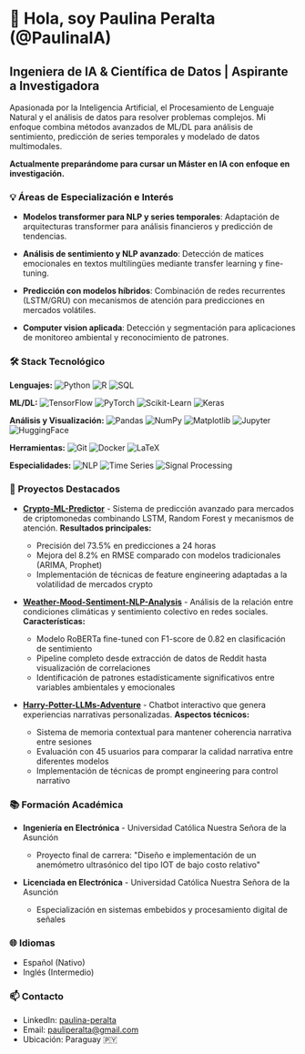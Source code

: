# 👋 Hola, soy Paulina Peralta (@PaulinaIA)
## Ingeniera de IA & Científica de Datos | Aspirante a Investigadora

Apasionada por la Inteligencia Artificial, el Procesamiento de Lenguaje Natural y el análisis de datos para resolver problemas complejos. Mi enfoque combina métodos avanzados de ML/DL para análisis de sentimiento, predicción de series temporales y modelado de datos multimodales.

**Actualmente preparándome para cursar un Máster en IA con enfoque en investigación.**

### 💡 Áreas de Especialización e Interés

- **Modelos transformer para NLP y series temporales**: Adaptación de arquitecturas transformer para análisis financieros y predicción de tendencias.
  
- **Análisis de sentimiento y NLP avanzado**: Detección de matices emocionales en textos multilingües mediante transfer learning y fine-tuning.
  
- **Predicción con modelos híbridos**: Combinación de redes recurrentes (LSTM/GRU) con mecanismos de atención para predicciones en mercados volátiles.
  
- **Computer vision aplicada**: Detección y segmentación para aplicaciones de monitoreo ambiental y reconocimiento de patrones.

### 🛠️ Stack Tecnológico

**Lenguajes:** 
![Python](https://img.shields.io/badge/Python-3776AB?style=flat&logo=python&logoColor=white)
![R](https://img.shields.io/badge/R-276DC3?style=flat&logo=r&logoColor=white)
![SQL](https://img.shields.io/badge/SQL-4479A1?style=flat&logo=postgresql&logoColor=white)

**ML/DL:** 
![TensorFlow](https://img.shields.io/badge/TensorFlow-FF6F00?style=flat&logo=tensorflow&logoColor=white)
![PyTorch](https://img.shields.io/badge/PyTorch-EE4C2C?style=flat&logo=pytorch&logoColor=white)
![Scikit-Learn](https://img.shields.io/badge/Scikit--learn-F7931E?style=flat&logo=scikit-learn&logoColor=white)
![Keras](https://img.shields.io/badge/Keras-D00000?style=flat&logo=keras&logoColor=white)

**Análisis y Visualización:** 
![Pandas](https://img.shields.io/badge/Pandas-150458?style=flat&logo=pandas&logoColor=white)
![NumPy](https://img.shields.io/badge/NumPy-013243?style=flat&logo=numpy&logoColor=white)
![Matplotlib](https://img.shields.io/badge/Matplotlib-11557c?style=flat)
![Jupyter](https://img.shields.io/badge/Jupyter-F37626?style=flat&logo=jupyter&logoColor=white)
![HuggingFace](https://img.shields.io/badge/HuggingFace-FF9D00?style=flat)

**Herramientas:** 
![Git](https://img.shields.io/badge/Git-F05032?style=flat&logo=git&logoColor=white)
![Docker](https://img.shields.io/badge/Docker-2496ED?style=flat&logo=docker&logoColor=white)
![LaTeX](https://img.shields.io/badge/LaTeX-008080?style=flat&logo=latex&logoColor=white)

**Especialidades:** 
![NLP](https://img.shields.io/badge/NLP-8957e5?style=flat)
![Time Series](https://img.shields.io/badge/Time_Series-2C8EBB?style=flat)
![Signal Processing](https://img.shields.io/badge/Signal_Processing-4c8dae?style=flat)

### 🚀 Proyectos Destacados

- **[Crypto-ML-Predictor](https://github.com/PaulinaIA/Crypto-ML-Predictor)** - Sistema de predicción avanzado para mercados de criptomonedas combinando LSTM, Random Forest y mecanismos de atención. **Resultados principales:**
  - Precisión del 73.5% en predicciones a 24 horas
  - Mejora del 8.2% en RMSE comparado con modelos tradicionales (ARIMA, Prophet)
  - Implementación de técnicas de feature engineering adaptadas a la volatilidad de mercados crypto

- **[Weather-Mood-Sentiment-NLP-Analysis](https://github.com/PaulinaIA/Weather-Mood-Sentiment-NLP-Analysis)** - Análisis de la relación entre condiciones climáticas y sentimiento colectivo en redes sociales. **Características:**
  - Modelo RoBERTa fine-tuned con F1-score de 0.82 en clasificación de sentimiento
  - Pipeline completo desde extracción de datos de Reddit hasta visualización de correlaciones
  - Identificación de patrones estadísticamente significativos entre variables ambientales y emocionales

- **[Harry-Potter-LLMs-Adventure](https://github.com/PaulinaIA/Harry-Potter-LLMs-Adventure)** - Chatbot interactivo que genera experiencias narrativas personalizadas. **Aspectos técnicos:**
  - Sistema de memoria contextual para mantener coherencia narrativa entre sesiones
  - Evaluación con 45 usuarios para comparar la calidad narrativa entre diferentes modelos
  - Implementación de técnicas de prompt engineering para control narrativo

### 📚 Formación Académica

- **Ingeniería en Electrónica** - Universidad Católica Nuestra Señora de la Asunción
  - Proyecto final de carrera: "Diseño e implementación de un anemómetro ultrasónico del tipo IOT de bajo costo relativo"

- **Licenciada en Electrónica** - Universidad Católica Nuestra Señora de la Asunción
  - Especialización en sistemas embebidos y procesamiento digital de señales

### 🌐 Idiomas

- Español (Nativo)
- Inglés (Intermedio) 

### 📫 Contacto

- LinkedIn: [paulina-peralta](https://www.linkedin.com/in/paulina-peralta-916a46140/)
- Email: pauliperalta@gmail.com
- Ubicación: Paraguay 🇵🇾

